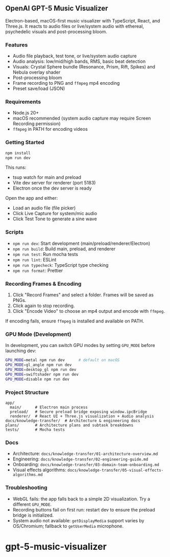 ## OpenAI GPT-5 Music Visualizer

Electron-based, macOS-first music visualizer with TypeScript, React, and Three.js. It reacts to audio files or live/system audio with ethereal, psychedelic visuals and post-processing bloom.

### Features
- Audio file playback, test tone, or live/system audio capture
- Audio analysis: low/mid/high bands, RMS, basic beat detection
- Visuals: Crystal Sphere bundle (Resonance, Prism, Rift, Spikes) and Nebula overlay shader
- Post-processing bloom
- Frame recording to PNG and `ffmpeg` mp4 encoding
- Preset save/load (JSON)

### Requirements
- Node.js 20+
- macOS recommended (system audio capture may require Screen Recording permission)
- `ffmpeg` in PATH for encoding videos

### Getting Started
```bash
npm install
npm run dev
```
This runs:
- tsup watch for main and preload
- Vite dev server for renderer (port 5183)
- Electron once the dev server is ready

Open the app and either:
- Load an audio file (file picker)
- Click Live Capture for system/mic audio
- Click Test Tone to generate a sine wave

### Scripts
- `npm run dev`: Start development (main/preload/renderer/Electron)
- `npm run build`: Build main, preload, and renderer
- `npm run test`: Run mocha tests
- `npm run lint`: ESLint
- `npm run typecheck`: TypeScript type checking
- `npm run format`: Prettier

### Recording Frames & Encoding
1) Click "Record Frames" and select a folder. Frames will be saved as PNGs.
2) Click again to stop recording.
3) Click "Encode Video" to choose an mp4 output and encode with `ffmpeg`.

If encoding fails, ensure `ffmpeg` is installed and available on PATH.

### GPU Mode (Development)
In development, you can switch GPU modes by setting `GPU_MODE` before launching dev:
```bash
GPU_MODE=metal npm run dev      # default on macOS
GPU_MODE=gl_angle npm run dev
GPU_MODE=desktop_gl npm run dev
GPU_MODE=swiftshader npm run dev
GPU_MODE=disable npm run dev
```

### Project Structure
```
app/
  main/      # Electron main process
  preload/   # Secure preload bridge exposing window.ipcBridge
  renderer/  # React UI + Three.js visualization + Audio analysis
docs/knowledge-transfer/  # Architecture & engineering docs
plans/       # Architecture plans and subtask breakdowns
tests/       # Mocha tests
```

### Docs
- Architecture: `docs/knowledge-transfer/01-architecture-overview.md`
- Engineering: `docs/knowledge-transfer/02-engineering-guide.md`
- Onboarding: `docs/knowledge-transfer/03-domain-team-onboarding.md`
- Visual effects algorithms: `docs/knowledge-transfer/05-visual-effects-algorithms.md`

### Troubleshooting
- WebGL fails: the app falls back to a simple 2D visualization. Try a different `GPU_MODE`.
- Recording buttons fail on first run: restart dev to ensure the preload bridge is initialized.
- System audio not available: `getDisplayMedia` support varies by OS/Chromium; fallback to `getUserMedia` microphone.

# gpt-5-music-visualizer
